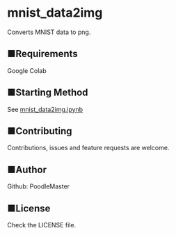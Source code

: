 # mnist_data2img
Converts MNIST data to png.

## ■Requirements
Google Colab

## ■Starting Method
See [mnist_data2img.ipynb](https://github.com/PoodleMaster/mnist_data2img/blob/master/mnist_data2img.ipynb)

## ■Contributing
Contributions, issues and feature requests are welcome.

## ■Author
Github: PoodleMaster

## ■License
Check the LICENSE file.
